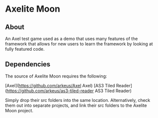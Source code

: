 Axelite Moon
====

About
-----

An Axel test game used as a demo that uses many features of the framework that allows for new users to learn the framework by looking at fully featured code.

Dependencies
------------

The source of Axelite Moon requires the following:

[Axel](https://github.com/arkeus/Axel Axel)
[AS3 Tiled Reader](https://github.com/arkeus/as3-tiled-reader AS3 Tiled Reader)

Simply drop their src folders into the same location. Alternatively, check them out into separate projects, and link their src folders to the Axelite Moon project.
